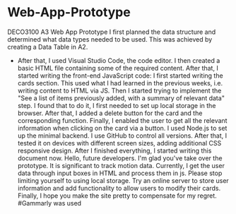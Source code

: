# Web-App-Prototype
DECO3100 A3 Web App Prototype
I first planned the data structure and determined what data types needed to be used. This was achieved by creating a Data Table in A2.
- After that, I used Visual Studio Code, the code editor. I then created a basic HTML file containing some of the required content. After that, I started writing the front-end JavaScript code: I first started writing the cards section. This used what I had learned in the previous weeks, i.e. writing content to HTML via JS. Then I started trying to implement the "See a list of items previously added, with a summary of relevant data" step. I found that to do it,  I first needed to set up local storage in the browser. After that, I added a delete button for the card and the corresponding function. Finally, I enabled the user to get all the relevant information when clicking on the card via a button.
I used Node.js to set up the minimal backend. I use GitHub to control all versions. After that, I tested it on devices with different screen sizes, adding additional CSS responsive design. After I finished everything, I started writing this document now.
Hello, future developers. I'm glad you've take over the prototype. It is significant to track motion data. Currently, I get the user data through input boxes in HTML and process them in js. Please stop limiting yourself to using local storage. Try an online server to store user information and add functionality to allow users to modify their cards. Finally, I hope you make the site pretty to compensate for my regret.
#Gammarly was used
